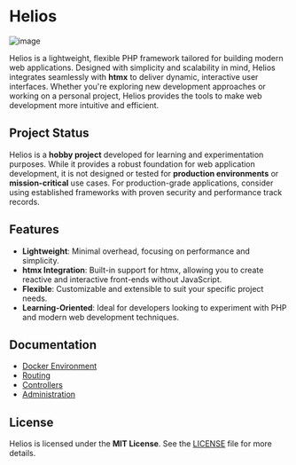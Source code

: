 # Helios
![image](https://github.com/user-attachments/assets/50d665f2-76b8-411e-956d-755f174c7dfc)

Helios is a lightweight, flexible PHP framework tailored for building modern web applications. Designed with simplicity and scalability in mind, Helios integrates seamlessly with **htmx** to deliver dynamic, interactive user interfaces. Whether you're exploring new development approaches or working on a personal project, Helios provides the tools to make web development more intuitive and efficient.

## Project Status

Helios is a **hobby project** developed for learning and experimentation purposes. While it provides a robust foundation for web application development, it is not designed or tested for **production environments** or **mission-critical** use cases. For production-grade applications, consider using established frameworks with proven security and performance track records.

## Features

- **Lightweight**: Minimal overhead, focusing on performance and simplicity.
- **htmx Integration**: Built-in support for htmx, allowing you to create reactive and interactive front-ends without JavaScript.
- **Flexible**: Customizable and extensible to suit your specific project needs.
- **Learning-Oriented**: Ideal for developers looking to experiment with PHP and modern web development techniques.

## Documentation

- [Docker Environment](./docs/DOCKER.md)
- [Routing](./docs/ROUTING.md)
- [Controllers](./docs/CONTROLLERS.md)
- [Administration](./docs/ADMIN.md)

## License

Helios is licensed under the **MIT License**. See the [LICENSE](LICENSE) file for more details.

